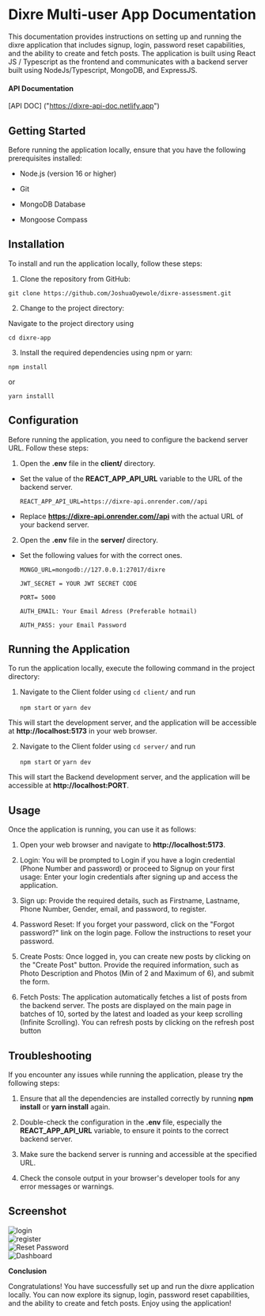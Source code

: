 # Dixre Multi-user App Documentation

This documentation provides instructions on setting up and running the
dixre application that includes signup, login, password reset
capabilities, and the ability to create and fetch posts. The application
is built using React JS / Typescript as the frontend and communicates with a backend
server built using NodeJs/Typescript, MongoDB, and ExpressJS.

#### API Documentation 

[API DOC] ("https://dixre-api-doc.netlify.app")

## Getting Started

Before running the application locally, ensure that you have the
following prerequisites installed:

- Node.js (version 16 or higher)

- Git

- MongoDB Database

- Mongoose Compass

## Installation

To install and run the application locally, follow these
steps:

1. Clone the repository from GitHub:

```git clone https://github.com/JoshuaOyewole/dixre-assessment.git ```

2. Change to the project directory:

Navigate to the project directory using

```cd dixre-app```

3.  Install the required dependencies using npm or yarn:

```npm install```

or

```yarn installl```

## Configuration

Before running the application, you need to configure the backend server
URL. Follow these steps:

1.  Open the **.env** file in the **client/** directory.

-   Set the value of the **REACT_APP_API_URL** variable to the URL of
    the backend server.


    `REACT_APP_API_URL=https://dixre-api.onrender.com//api`


-   Replace **https://dixre-api.onrender.com//api** with the actual URL of your
    backend server.


2.  Open the **.env** file in the **server/** directory.

-   Set the following values for with the correct ones.

    `MONGO_URL=mongodb://127.0.0.1:27017/dixre`

    `JWT_SECRET = YOUR JWT SECRET CODE`

    `PORT= 5000`


    `AUTH_EMAIL: Your Email Adress (Preferable hotmail)`


    `AUTH_PASS: your Email Password`

## Running the Application

To run the application locally, execute the following command in the project directory:

1.  Navigate to the Client folder using ```cd client/``` and run 

    ```npm start``` or ```yarn dev```

This will start the development server, and the application will be
accessible at **http://localhost:5173** in your web browser.

2.  Navigate to the Client folder using ```cd server/``` and run 

    ```npm start``` or ```yarn dev```

This will start the Backend development server, and the application will be
accessible at **http://localhost:PORT**.

## Usage

Once the application is running, you can use it as follows:

1.  Open your web browser and navigate to **http://localhost:5173**.

2.  Login: You will be prompted to Login if you have a login credential (Phone Number and password) or proceed to Signup on your first   usage: Enter your login credentials after signing up and access the application.

3.  Sign up: Provide the required details, such as Firstname, Lastname, Phone   Number, Gender, email, and password, to register.

4.  Password Reset: If you forget your password, click on the \"Forgot
    password?\" link on the login page. Follow the instructions to reset
    your password.

5.  Create Posts: Once logged in, you can create new posts by clicking
    on the \"Create Post\" button. Provide the required information,
    such as Photo Description and Photos (Min of 2 and Maximum of 6), and submit the form.

6.  Fetch Posts: The application automatically fetches a list of posts
    from the backend server. The posts are displayed on the main page in
    batches of 10, sorted by the latest and loaded as your keep scrolling (Infinite Scrolling). You can refresh posts by clicking on the refresh post button

## Troubleshooting

If you encounter any issues while running the application, please try
the following steps:

1.  Ensure that all the dependencies are installed correctly by running
    **npm install** or **yarn install** again.

2.  Double-check the configuration in the **.env** file, especially the
    **REACT_APP_API_URL** variable, to ensure it points to the correct
    backend server.

3.  Make sure the backend server is running and accessible at the
    specified URL.

4.  Check the console output in your browser\'s developer tools for any
    error messages or warnings.

## Screenshot

![login](https://firebasestorage.googleapis.com/v0/b/dixre-assessment-fd868.appspot.com/o/images%2Flogin.png?alt=media&token=990f41fa-60c1-4f63-bf89-ee2350012a8f)  
![register](https://firebasestorage.googleapis.com/v0/b/dixre-assessment-fd868.appspot.com/o/images%2Fsignup.png?alt=media&token=3ccc1f50-96bc-4269-8cd0-cd995f8c67a3)  
![Reset Password](https://firebasestorage.googleapis.com/v0/b/dixre-assessment-fd868.appspot.com/o/images%2Freset-password.png?alt=media&token=d4b347cc-27f2-4e3f-8d89-29b7ad132e88)  
![Dashboard](https://firebasestorage.googleapis.com/v0/b/dixre-assessment-fd868.appspot.com/o/images%2Fhomepage.png?alt=media&token=792fab0a-faf2-44d4-bcea-a5d700b814f0)  


**Conclusion**

Congratulations! You have successfully set up and run the dixre
application locally. You can now explore its signup, login, password
reset capabilities, and the ability to create and fetch posts. Enjoy
using the application!
